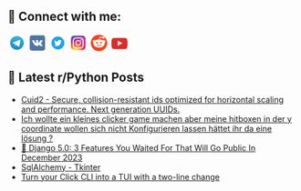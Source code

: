 ## 🔎 Connect with me:
[<img src="https://github.com/bullbesh/bullbesh/blob/main/images/Telegram.png" width="32" height="32" />](https://t.me/bullbesh)
[<img src="https://github.com/bullbesh/bullbesh/blob/main/images/VK.png" width="32" height="32" />](https://vk.com/bullbesh)
[<img src="https://github.com/bullbesh/bullbesh/blob/main/images/Twitter.png" width="32" height="32" />](https://twitter.com/bullbesh1)
[<img src="https://github.com/bullbesh/bullbesh/blob/main/images/Instagram.png" width="32" height="32" />](https://www.instagram.com/bullbesh)
[<img src="https://github.com/bullbesh/bullbesh/blob/main/images/Reddit.png" width="32" height="32" />](https://www.reddit.com/user/bullbesh)
[<img src="https://github.com/bullbesh/bullbesh/blob/main/images/YouTube.png" width="32" height="32" />](https://www.youtube.com/channel/UCtfjRs6uzgq5mfm8S06WTcg)

## 📕 Latest r/Python Posts
<!-- BLOG-POST-LIST:START -->
- [Cuid2 - Secure, collision-resistant ids optimized for horizontal scaling and performance. Next generation UUIDs.](https://www.reddit.com/r/Python/comments/13ny8ry/cuid2_secure_collisionresistant_ids_optimized_for/)
- [Ich wollte ein kleines clicker game machen aber meine hitboxen in der y coordinate wollen sich nicht Konfigurieren lassen hättet ihr da eine lösung ?](https://www.reddit.com/r/Python/comments/13nxzd2/ich_wollte_ein_kleines_clicker_game_machen_aber/)
- [🥥 Django 5.0: 3 Features You Waited For That Will Go Public In December 2023](https://www.reddit.com/r/Python/comments/13nvtsy/django_50_3_features_you_waited_for_that_will_go/)
- [SqlAlchemy - Tkinter](https://www.reddit.com/r/Python/comments/13nv9qr/sqlalchemy_tkinter/)
- [Turn your Click CLI into a TUI with a two-line change](https://www.reddit.com/r/Python/comments/13nv4a7/turn_your_click_cli_into_a_tui_with_a_twoline/)
<!-- BLOG-POST-LIST:END -->

